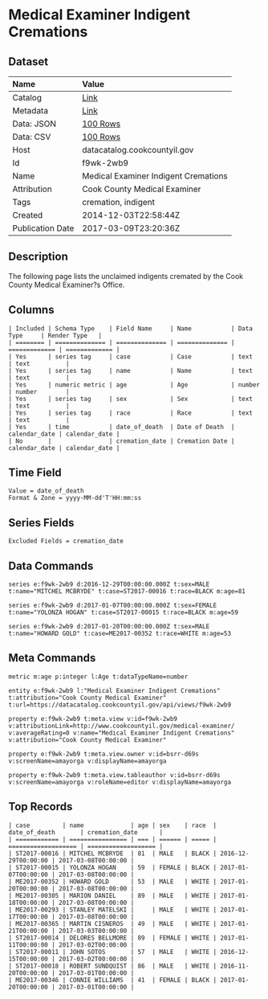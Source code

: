 # Medical Examiner Indigent Cremations

## Dataset

| Name | Value |
| :--- | :---- |
| Catalog | [Link](https://catalog.data.gov/dataset/medical-examiner-indigent-cremations-b8572) |
| Metadata | [Link](https://datacatalog.cookcountyil.gov/api/views/f9wk-2wb9) |
| Data: JSON | [100 Rows](https://datacatalog.cookcountyil.gov/api/views/f9wk-2wb9/rows.json?max_rows=100) |
| Data: CSV | [100 Rows](https://datacatalog.cookcountyil.gov/api/views/f9wk-2wb9/rows.csv?max_rows=100) |
| Host | datacatalog.cookcountyil.gov |
| Id | f9wk-2wb9 |
| Name | Medical Examiner Indigent Cremations |
| Attribution | Cook County Medical Examiner |
| Tags | cremation, indigent |
| Created | 2014-12-03T22:58:44Z |
| Publication Date | 2017-03-09T23:20:36Z |

## Description

The following page lists the unclaimed indigents cremated by the Cook County Medical Examiner?s Office.

## Columns

```ls
| Included | Schema Type    | Field Name     | Name           | Data Type     | Render Type   |
| ======== | ============== | ============== | ============== | ============= | ============= |
| Yes      | series tag     | case           | Case           | text          | text          |
| Yes      | series tag     | name           | Name           | text          | text          |
| Yes      | numeric metric | age            | Age            | number        | number        |
| Yes      | series tag     | sex            | Sex            | text          | text          |
| Yes      | series tag     | race           | Race           | text          | text          |
| Yes      | time           | date_of_death  | Date of Death  | calendar_date | calendar_date |
| No       |                | cremation_date | Cremation Date | calendar_date | calendar_date |
```

## Time Field

```ls
Value = date_of_death
Format & Zone = yyyy-MM-dd'T'HH:mm:ss
```

## Series Fields

```ls
Excluded Fields = cremation_date
```

## Data Commands

```ls
series e:f9wk-2wb9 d:2016-12-29T00:00:00.000Z t:sex=MALE t:name="MITCHEL MCBRYDE" t:case=ST2017-00016 t:race=BLACK m:age=81

series e:f9wk-2wb9 d:2017-01-07T00:00:00.000Z t:sex=FEMALE t:name="YOLONZA HOGAN" t:case=ST2017-00015 t:race=BLACK m:age=59

series e:f9wk-2wb9 d:2017-01-20T00:00:00.000Z t:sex=MALE t:name="HOWARD GOLD" t:case=ME2017-00352 t:race=WHITE m:age=53
```

## Meta Commands

```ls
metric m:age p:integer l:Age t:dataTypeName=number

entity e:f9wk-2wb9 l:"Medical Examiner Indigent Cremations" t:attribution="Cook County Medical Examiner" t:url=https://datacatalog.cookcountyil.gov/api/views/f9wk-2wb9

property e:f9wk-2wb9 t:meta.view v:id=f9wk-2wb9 v:attributionLink=http://www.cookcountyil.gov/medical-examiner/ v:averageRating=0 v:name="Medical Examiner Indigent Cremations" v:attribution="Cook County Medical Examiner"

property e:f9wk-2wb9 t:meta.view.owner v:id=bsrr-d69s v:screenName=amayorga v:displayName=amayorga

property e:f9wk-2wb9 t:meta.view.tableauthor v:id=bsrr-d69s v:screenName=amayorga v:roleName=editor v:displayName=amayorga
```

## Top Records

```ls
| case         | name             | age | sex    | race  | date_of_death       | cremation_date      | 
| ============ | ================ | === | ====== | ===== | =================== | =================== | 
| ST2017-00016 | MITCHEL MCBRYDE  | 81  | MALE   | BLACK | 2016-12-29T00:00:00 | 2017-03-08T00:00:00 | 
| ST2017-00015 | YOLONZA HOGAN    | 59  | FEMALE | BLACK | 2017-01-07T00:00:00 | 2017-03-08T00:00:00 | 
| ME2017-00352 | HOWARD GOLD      | 53  | MALE   | WHITE | 2017-01-20T00:00:00 | 2017-03-08T00:00:00 | 
| ME2017-00305 | MARION DANIEL    | 89  | MALE   | WHITE | 2017-01-18T00:00:00 | 2017-03-08T00:00:00 | 
| ME2017-00293 | STANLEY MATELSKI |     | MALE   | WHITE | 2017-01-17T00:00:00 | 2017-03-08T00:00:00 | 
| ME2017-00365 | MARTIN CISNEROS  | 49  | MALE   | WHITE | 2017-01-21T00:00:00 | 2017-03-03T00:00:00 | 
| ST2017-00014 | DELORES BELLMORE | 89  | FEMALE | WHITE | 2017-01-11T00:00:00 | 2017-03-02T00:00:00 | 
| ST2017-00011 | JOHN SOTOS       | 57  | MALE   | WHITE | 2016-12-15T00:00:00 | 2017-03-02T00:00:00 | 
| ST2017-00018 | ROBERT SUNDQUIST | 86  | MALE   | WHITE | 2016-11-20T00:00:00 | 2017-03-01T00:00:00 | 
| ME2017-00346 | CONNIE WILLIAMS  | 41  | FEMALE | BLACK | 2017-01-20T00:00:00 | 2017-03-01T00:00:00 | 
```